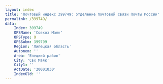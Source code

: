 ```yaml
---
layout: index
title: 'Почтовый индекс 399749: отделение почтовой связи Почты России'
permalink: /399749/
data:
    Index: 399749
    OPSName: 'Совхоз Маяк'
    OPSType: О
    OPSSubm: 399799
    Region: 'Липецкая область'
    Autonom: ''
    Area: 'Елецкий район'
    City: 'Свх Маяк'
    City1: ''
    ActDate: '20001030'
    IndexOld: ''
---
```

